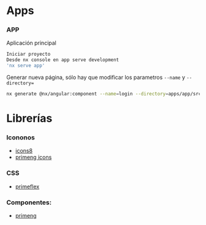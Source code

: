 # Apps

### APP

Aplicación principal

```bash
Iniciar proyecto
Desde nx console en app serve development
'nx serve app'
```

Generar nueva página, sólo hay que modificar los parametros `--name` y `--directory=`

```bash
nx generate @nx/angular:component --name=login --directory=apps/app/src/app/pages --nameAndDirectoryFormat=derived --skipSelector=true --skipTests=true --style=scss --type=page --no-interactive --dry-run 
```

# Librerías

### Icononos

- [icons8](https://icons8.com)
- [primeng icons](https://primeng.org/icons)

### CSS

- [primeflex](https://primeflex.org/)

### Componentes:

- [primeng](https://primeng.org/)
